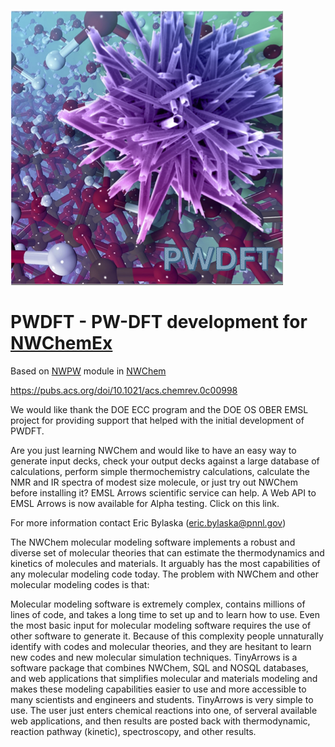 ![PWDFT Logo](https://raw.githubusercontent.com/ebylaska/PWDFT/gh-pages/assets/PWDFT-LOGO.png)
# PWDFT - PW-DFT development for [NWChemEx](https://www.exascaleproject.org/research-project/nwchemex/)


Based on [NWPW](https://nwchemgit.github.io/Plane-Wave-Density-Functional-Theory.html) module in [NWChem](https://nwchemgit.github.io/index.html)

https://pubs.acs.org/doi/10.1021/acs.chemrev.0c00998

We would like thank the DOE ECC program and the DOE OS OBER EMSL project for providing support that helped with the initial development of PWDFT.

Are you just learning NWChem and would like to have an easy way to generate input decks, check your output decks against a large database of calculations, perform simple thermochemistry calculations, calculate the NMR and IR spectra of modest size molecule, or just try out NWChem before installing it? EMSL Arrows scientific service can help. A Web API to EMSL Arrows is now available for Alpha testing. Click on this link.

For more information contact Eric Bylaska (eric.bylaska@pnnl.gov)

The NWChem molecular modeling software implements a robust and diverse set of molecular theories that can estimate the thermodynamics and kinetics of molecules and materials. It arguably has the most capabilities of any molecular modeling code today. The problem with NWChem and other molecular modeling codes is that:

Molecular modeling software is extremely complex, contains millions of lines of code, and takes a long time to set up and to learn how to use.
Even the most basic input for molecular modeling software requires the use of other software to generate it.
Because of this complexity people unnaturally identify with codes and molecular theories, and they are hesitant to learn new codes and new molecular simulation techniques.
TinyArrows is a software package that combines NWChem, SQL and NOSQL databases, and web applications that simplifies molecular and materials modeling and makes these modeling capabilities easier to use and more accessible to many scientists and engineers and students. TinyArrows is very simple to use. The user just enters chemical reactions into one, of serveral available web applications, and then results are posted back with thermodynamic, reaction pathway (kinetic), spectroscopy, and other results.

